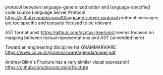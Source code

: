 protocol between language-generalized editor and language-specified code source
Language Server Protocol
https://github.com/microsoft/language-server-protocol
protocol messages are too specific and textually focused to be relevant

AST format
unist
https://github.com/syntax-tree/unist
seems focused on mapping between textual representations and AST (unneeded here)

Toward an engineering discipline for GRAMMARWARE
https://www.cs.vu.nl/grammarware/agenda/paper.pdf


Andrew Blinn's Fructure has a very similar visual expression!
https://github.com/disconcision/fructure

